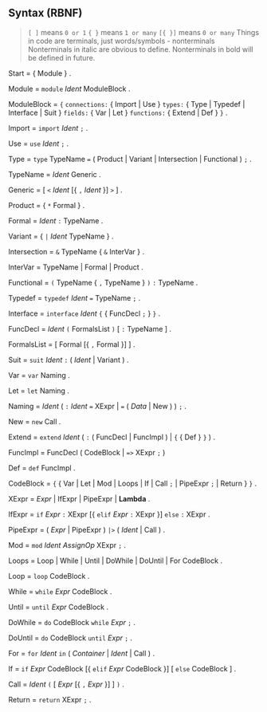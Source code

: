 ## Syntax (RBNF)

> `[ ]` means `0 or 1`
> `{ }` means `1 or many`
> `[{ }]` means `0 or many`
> Things in code are terminals, just words/symbols - nonterminals
> Nonterminals in italic are obvious to define.
> Nonterminals in bold will be defined in future.

Start = { Module } .

Module = `module` _Ident_ ModuleBlock .

ModuleBlock = `{` `connections:` { Import | Use } `types:` { Type | Typedef | Interface | Suit } `fields:` { Var | Let } `functions:` { Extend | Def } `}` .

Import = `import` _Ident_ `;` .

Use = `use` _Ident_ `;` .

Type = `type` TypeName `=` ( Product | Variant | Intersection | Functional ) `;` .

TypeName = _Ident_ Generic .

Generic = [ `<` _Ident_ [{ `,` _Ident_ }] `>` ] .

Product = { `*` Formal } .

Formal = _Ident_ `:` TypeName .

Variant = { `|` _Ident_ TypeName } .

Intersection = `&` TypeName { `&` InterVar } .

InterVar = TypeName | Formal | Product .

Functional = `(` TypeName { `,` TypeName } `)` `:` TypeName .

Typedef = `typedef` _Ident_ `=` TypeName `;` .

Interface = `interface` _Ident_ `{` { FuncDecl `;` } `}` .

FuncDecl = _Ident_ `(` FormalsList `)` [ `:` TypeName ] .

FormalsList = [ Formal [{ `,` Formal }] ] .

Suit = `suit` _Ident_ `:` ( _Ident_ | Variant ) .

Var = `var` Naming .

Let = `let` Naming .

Naming = _Ident_ ( `:` _Ident_ `=` XExpr | `=` ( _Data_ | New ) ) `;` .

New = `new` Call .

Extend = `extend` _Ident_ ( `:` ( FuncDecl | FuncImpl ) | `{` { Def } `}` ) .

FuncImpl = FuncDecl ( CodeBlock | `=>` XExpr `;` )

Def = `def` FuncImpl .

CodeBlock = `{` { Var | Let | Mod | Loops | If | Call `;` | PipeExpr `;` | Return } `}` .

XExpr = _Expr_ | IfExpr | PipeExpr | **Lambda** .

IfExpr = `if` _Expr_ `:` XExpr [{ `elif` _Expr_ `:` XExpr }] `else` `:` XExpr .

PipeExpr = ( _Expr_ | PipeExpr ) `|>` ( _Ident_ | Call ) .

Mod = `mod` _Ident_ _AssignOp_ XExpr `;` .

Loops = Loop | While | Until | DoWhile | DoUntil | For CodeBlock .

Loop = `loop` CodeBlock .

While = `while` _Expr_ CodeBlock .

Until = `until` _Expr_ CodeBlock .

DoWhile = `do` CodeBlock `while` _Expr_ `;` .

DoUntil = `do` CodeBlock `until` _Expr_ `;` .

For = `for` _Ident_ `in` ( _Container_ | _Ident_ | Call ) .

If = `if` _Expr_ CodeBlock [{ `elif` _Expr_ CodeBlock }] [ `else` CodeBlock ] .

Call = _Ident_ `(` [ _Expr_ [{ `,` _Expr_ }] ] `)` .

Return = `return` XExpr `;` .
